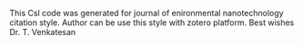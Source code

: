 This Csl code was generated for journal of enironmental nanotechnology citation style. Author can be use this style with zotero platform.
Best wishes
Dr. T. Venkatesan
